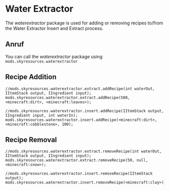 # Water Extractor

The *waterextractor* package is used for adding or removing recipes to/from the Water Extractor Insert and Extract process.

## Anruf

You can call the *waterextractor* package using `mods.skyresources.waterextractor`

## Recipe Addition

```zenscript
//mods.skyresources.waterextractor.extract.addRecipe(int waterOut, IItemStack output, IIngredient input);
mods.skyresources.waterextractor.extract.addRecipe(500, <minecraft:dirt>, <minecraft:leaves>);

//mods.skyresources.waterextractor.insert.addRecipe(IItemStack output, IIngredient input, int waterIn);
mods.skyresources.waterextractor.insert.addRecipe(<minecraft:dirt>, <minecraft:cobblestone>, 100);
```

## Recipe Removal

```zenscript
//mods.skyresources.waterextractor.extract.removeRecipe(int waterOut, IItemStack output, IIngredient input);
mods.skyresources.waterextractor.extract.removeRecipe(50, null, <minecraft:snow>);

//mods.skyresources.waterextractor.insert.removeRecipe(IItemStack output);
mods.skyresources.waterextractor.insert.removeRecipe(<minecraft:clay>);
```